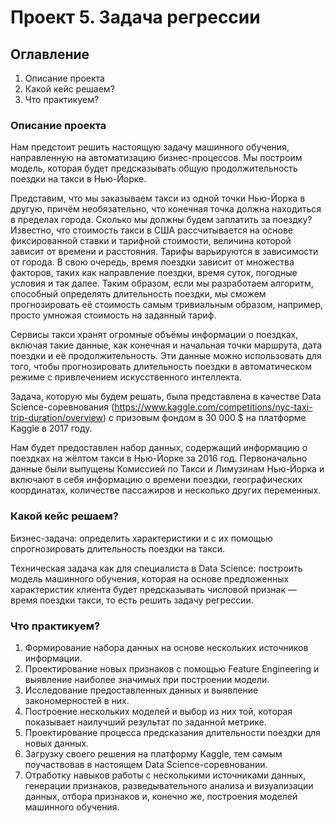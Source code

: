# Проект 5. Задача регрессии

## Оглавление  
1. Описание проекта
2. Какой кейс решаем?
3. Что практикуем?

### Описание проекта    
Нам предстоит решить настоящую задачу машинного обучения, направленную на автоматизацию бизнес-процессов. Мы построим модель, которая будет предсказывать общую продолжительность поездки на такси в Нью-Йорке.

Представим, что мы заказываем такси из одной точки Нью-Йорка в другую, причём необязательно, что конечная точка должна находиться в пределах города. Сколько мы должны будем заплатить за поездку?
Известно, что стоимость такси в США рассчитывается на основе фиксированной ставки и тарифной стоимости, величина которой зависит от времени и расстояния. Тарифы варьируются в зависимости от города.
В свою очередь, время поездки зависит от множества факторов, таких как направление поездки, время суток, погодные условия и так далее.
Таким образом, если мы разработаем алгоритм, способный определять длительность поездки, мы сможем прогнозировать её стоимость самым тривиальным образом, например, просто умножая стоимость на заданный тариф.

Сервисы такси хранят огромные объёмы информации о поездках, включая такие данные, как конечная и начальная точки маршрута, дата поездки и её продолжительность. Эти данные можно использовать для того, чтобы прогнозировать длительность поездки в автоматическом режиме с привлечением искусственного интеллекта.

Задача, которую мы будем решать, была представлена в качестве Data Science-соревнования (https://www.kaggle.com/competitions/nyc-taxi-trip-duration/overview) с призовым фондом в 30 000 $ на платформе Kaggle в 2017 году.

Нам будет предоставлен набор данных, содержащий информацию о поездках на жёлтом такси в Нью-Йорке за 2016 год. Первоначально данные были выпущены Комиссией по Такси и Лимузинам Нью-Йорка и включают в себя информацию о времени поездки, географических координатах, количестве пассажиров и несколько других переменных.

### Какой кейс решаем?    
Бизнес-задача: определить характеристики и с их помощью спрогнозировать длительность поездки на такси.

Техническая задача как для специалиста в Data Science: построить модель машинного обучения, которая на основе предложенных характеристик клиента будет предсказывать числовой признак — время поездки такси, то есть решить задачу регрессии.

### Что практикуем?  
1. Формирование набора данных на основе нескольких источников информации.
2. Проектирование новых признаков с помощью Feature Engineering и выявление наиболее значимых при построении модели.
3. Исследование предоставленных данных и выявление закономерностей в них.
4. Построение нескольких моделей и выбор из них той, которая показывает наилучший результат по заданной метрике.
5. Проектирование процесса предсказания длительности поездки для новых данных.
6. Загрузку своего решения на платформу Kaggle, тем самым поучаствовав в настоящем Data Science-соревновании.
7. Отработку навыков работы с несколькими источниками данных, генерации признаков, разведывательного анализа и визуализации данных, отбора признаков и, конечно же, построения моделей машинного обучения.
